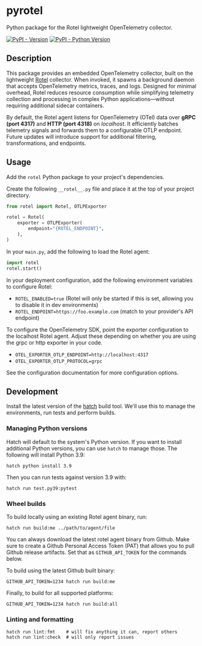 # pyrotel
Python package for the Rotel lightweight OpenTelemetry collector.

[![PyPI - Version](https://img.shields.io/pypi/v/rotel.svg)](https://pypi.org/project/rotel)
[![PyPI - Python Version](https://img.shields.io/pypi/pyversions/rotel.svg)](https://pypi.org/project/rotel)

## Description

This package provides an embedded OpenTelemetry collector, built on the lightweight [Rotel](https://github.com/streamfold/rotel) collector. When invoked, it spawns a background daemon that accepts OpenTelemetry metrics, traces, and logs. Designed for minimal overhead, Rotel reduces resource consumption while simplifying telemetry collection and processing in complex Python applications—without requiring additional sidecar containers.

By default, the Rotel agent listens for OpenTelemetry (OTel) data over **gRPC (port 4317)** and **HTTP (port 4318)** on _localhost_. It efficiently batches telemetry signals and forwards them to a configurable OTLP endpoint. Future updates will introduce support for additional filtering, transformations, and endpoints.

## Usage

Add the `rotel` Python package to your project's dependencies.

Create the following `__rotel__.py` file and place it at the top of your project directory.

```python
from rotel import Rotel, OTLPExporter

rotel = Rotel(
    exporter = OTLPExporter(
        endpoint="{ROTEL_ENDPOINT}",
    ),
)
```

In your `main.py`, add the following to load the Rotel agent:
```python
import rotel
rotel.start()
```

In your deployment configuration, add the following environment variables to configure Rotel:
* `ROTEL_ENABLED=true` (Rotel will only be started if this is set, allowing you to disable it in dev environments)
* `ROTEL_ENDPOINT=https://foo.example.com` (match to your provider's API endpoint)

To configure the OpenTelemetry SDK, point the exporter configuration to the localhost Rotel agent. Adjust these depending on whether you are using the grpc or http exporter in your code.
* `OTEL_EXPORTER_OTLP_ENDPOINT=http://localhost:4317`
* `OTEL_EXPORTER_OTLP_PROTOCOL=grpc`

See the configuration documentation for more configuration options.

## Development

Install the latest version of the [hatch](https://hatch.pypa.io/latest/install/) build tool. We'll use this to manage the environments, run tests and perform builds.

### Managing Python versions

Hatch will default to the system's Python version.
If you want to install additional Python versions, you can use `hatch` to manage those.
The following will install Python 3.9:

```shell
hatch python install 3.9
```

Then you can run tests against version 3.9 with:
```shell
hatch run test.py39:pytest
```

### Wheel builds

To build locally using an existing Rotel agent binary, run:
```shell
hatch run build:me ../path/to/agent/file
```

You can always download the latest rotel agent binary from Github. Make sure to create a Github Personal Access Token (PAT) that allows you to pull Github release artifacts. Set that as `GITHUB_API_TOKEN` for the commands below. 

To build using the latest Github built binary:
```shell
GITHUB_API_TOKEN=1234 hatch run build:me
```

Finally, to build for all supported platforms:
```shell
GITHUB_API_TOKEN=1234 hatch run build:all
```

### Linting and formatting

```shell
hatch run lint:fmt    # will fix anything it can, report others
hatch run lint:check  # will only report issues
```

